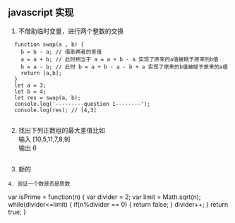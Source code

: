 javascript 实现
---

1. 不借助临时变量，进行两个整数的交换

```
  function swap(a , b) {  
    b = b - a; // 借助两者的差值
    a = a + b; // 此时相当于 a = a + b - a 实现了原来的a值被赋予原来的b值
    b = a - b; // 此时 b = a + b - a - b + a 实现了原来的b值被赋予原来的a值
    return [a,b];
  }
  let a = 3;
  let b = 4;
  let res = swap(a, b);
  console.log('---------question 1--------');  
  console.log(res); // [4,3]
  
```

2. 找出下列正数组的最大差值比如 <br>
输入 [10,5,11,7,8,9] <br>
输出 6

```
```

3. 额的

```
4. 验证一个数是否是质数

```
var isPrime = function(n) {
    var divider = 2;
    var limit = Math.sqrt(n);
    while(divider<=limit) {
        if(n%divider == 0) {
            return false;
        }
        divider++;
    }
    return true;
}
```